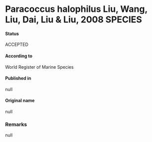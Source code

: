 # Paracoccus halophilus Liu, Wang, Liu, Dai, Liu & Liu, 2008 SPECIES

#### Status
ACCEPTED

#### According to
World Register of Marine Species

#### Published in
null

#### Original name
null

### Remarks
null